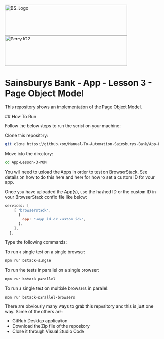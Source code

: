 <p float="left">
  <img src="https://d98b8t1nnulk5.cloudfront.net/production/images/layout/logo-header.png?1469004780" width="400" height="100" title="BS_Logo">
  <img src="https://cdn.cookielaw.org/logos/af33d682-b608-4a02-a87c-726c5880e254/44ba34d9-63c1-451e-a22d-ba28af064ea1/19ef061a-823e-4179-ae5c-43b2c60fe360/New_SB_Logo_r240g108b0.png" width="400" height="100" title="Percy.IO2">
</p>

# Sainsburys Bank - App - Lesson 3 - Page Object Model

This repository shows an implementation of the Page Object Model.

## How To Run

Follow the below steps to run the script on your machine:

Clone this repository:

```sh
git clone https://github.com/Manual-To-Automation-Sainsburys-Bank/App-Lesson-3-POM.git
```

Move into the directory:

```sh
cd App-Lesson-3-POM
```

You will need to upload the Apps in order to test on BrowserStack. See details on how to do this [here](https://www.browserstack.com/docs/app-automate/appium/upload-app-from-filesystem) and [here](https://www.browserstack.com/docs/app-automate/appium/upload-app-define-custom-id) for how to set a custom ID for your app.

Once you have uploaded the App(s), use the hashed ID or the custom ID in your BrowserStack config file like below:

```js
services: [
    [ 'browserstack',
      {
        app: "<app id or custom id>",
      },
    ],
  ],
```


Type the following commands:

To run a single test on a single browser:

```sh
npm run bstack-single
```

To run the tests in parallel on a single browser:

```sh
npm run bstack-parallel
```

To run a single test on multiple browsers in parallel:

```sh
npm run bstack-parallel-browsers
```

There are obviously many ways to grab this repository and this is just one way. Some of the others are:

 - GitHub Desktop application
 - Download the Zip file of the repository
 - Clone it through Visual Studio Code
